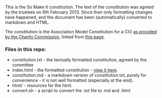 This is the So Make It constitution. The text of the constitution was
agreed by the trustees on 6th February 2013. Since then only formatting
changes have happened, and the document has been (automatically)
converted to markdown and HTML.

The constitution is the Association Model Constitution for a CIO
[as provided by the Charity Commission][CIO PDF], linked from
[this page][CC CIO FAQ].

### Files in this repo:

 * constitution.txt - the textually formatted constitution, agreed by
   the committee
 * index.html - the formatted constitution - [view it
   here][constitution].
 * constitution.md - a markdown version of constitution.txt, purely for
   convenience - it is not well formatted (especially at the end).
 * html/ - resources for the html.
 * convert.sh - a script to convert the .txt file to .md and .html

[CIO PDF]: http://www.charity-commission.gov.uk/Library/guidance/CIO-AssociationModelConstitution.pdf
[CC CIO FAQ]: http://www.charity-commission.gov.uk/FAQS/Registering_a_charity/FAQs_about_CIOs/ID273.aspx
[constitution]: http://benjie.github.com/somakeit-constitution/
